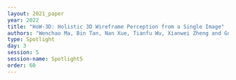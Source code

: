 ```yaml
---
layout: 2021_paper
year: 2022
title: "HoW-3D: Holistic 3D Wireframe Perception from a Single Image"
authors: "Wenchao Ma, Bin Tan, Nan Xue, Tianfu Wu, Xianwei Zheng and Gui-Song Xia"
type: Spotlight
day: 3
session: 5
session-name: Spotlight5
order: 60
---
```

